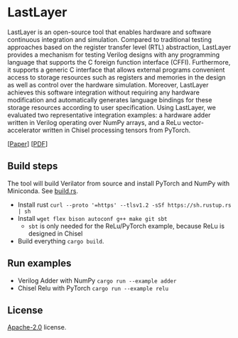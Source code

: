 # LastLayer

LastLayer is an open-source tool that enables hardware and software continuous integration and simulation. Compared to traditional testing approaches based on the register transfer level (RTL) abstraction, LastLayer provides a mechanism for testing Verilog designs with any programming language that supports the C foreign function interface (CFFI). Furthermore, it supports a generic C interface that allows external programs convenient access to storage resources such as registers and memories in the design as well as control over the hardware simulation. Moreover, LastLayer achieves this software integration without requiring any hardware modification and automatically generates language bindings for these storage resources according to user specification. Using LastLayer, we evaluated two representative integration examples: a hardware adder written in Verilog operating over NumPy arrays, and a ReLu vector-accelerator written in Chisel processing tensors from PyTorch.

\[[Paper](https://ieeexplore.ieee.org/document/9099634)\] \[[PDF](https://homes.cs.washington.edu/~vegaluis/pdf/ieeemicro20_vega_lastlayer.pdf)\]

## Build steps

The tool will build Verilator from source and install PyTorch and NumPy with Miniconda. See [build.rs](build.rs).

* Install rust `curl --proto '=https' --tlsv1.2 -sSf https://sh.rustup.rs | sh`
* Install `wget flex bison autoconf g++ make git sbt`
    * `sbt` is only needed for the ReLu/PyTorch example, because ReLu is designed in Chisel
* Build everything `cargo build`.

## Run examples

* Verilog Adder with NumPy `cargo run --example adder`
* Chisel Relu with PyTorch `cargo run --example relu`

## License

[Apache-2.0](LICENSE) license.
